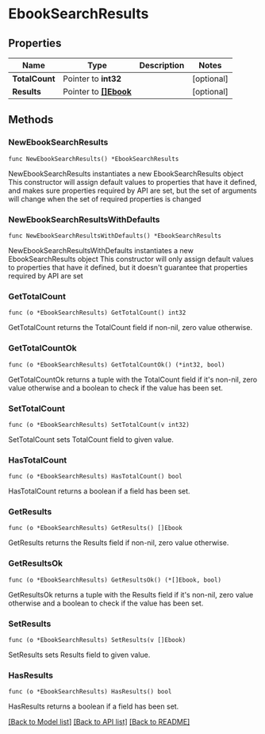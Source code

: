 # EbookSearchResults

## Properties

Name | Type | Description | Notes
------------ | ------------- | ------------- | -------------
**TotalCount** | Pointer to **int32** |  | [optional] 
**Results** | Pointer to [**[]Ebook**](Ebook.md) |  | [optional] 

## Methods

### NewEbookSearchResults

`func NewEbookSearchResults() *EbookSearchResults`

NewEbookSearchResults instantiates a new EbookSearchResults object
This constructor will assign default values to properties that have it defined,
and makes sure properties required by API are set, but the set of arguments
will change when the set of required properties is changed

### NewEbookSearchResultsWithDefaults

`func NewEbookSearchResultsWithDefaults() *EbookSearchResults`

NewEbookSearchResultsWithDefaults instantiates a new EbookSearchResults object
This constructor will only assign default values to properties that have it defined,
but it doesn't guarantee that properties required by API are set

### GetTotalCount

`func (o *EbookSearchResults) GetTotalCount() int32`

GetTotalCount returns the TotalCount field if non-nil, zero value otherwise.

### GetTotalCountOk

`func (o *EbookSearchResults) GetTotalCountOk() (*int32, bool)`

GetTotalCountOk returns a tuple with the TotalCount field if it's non-nil, zero value otherwise
and a boolean to check if the value has been set.

### SetTotalCount

`func (o *EbookSearchResults) SetTotalCount(v int32)`

SetTotalCount sets TotalCount field to given value.

### HasTotalCount

`func (o *EbookSearchResults) HasTotalCount() bool`

HasTotalCount returns a boolean if a field has been set.

### GetResults

`func (o *EbookSearchResults) GetResults() []Ebook`

GetResults returns the Results field if non-nil, zero value otherwise.

### GetResultsOk

`func (o *EbookSearchResults) GetResultsOk() (*[]Ebook, bool)`

GetResultsOk returns a tuple with the Results field if it's non-nil, zero value otherwise
and a boolean to check if the value has been set.

### SetResults

`func (o *EbookSearchResults) SetResults(v []Ebook)`

SetResults sets Results field to given value.

### HasResults

`func (o *EbookSearchResults) HasResults() bool`

HasResults returns a boolean if a field has been set.


[[Back to Model list]](../README.md#documentation-for-models) [[Back to API list]](../README.md#documentation-for-api-endpoints) [[Back to README]](../README.md)


